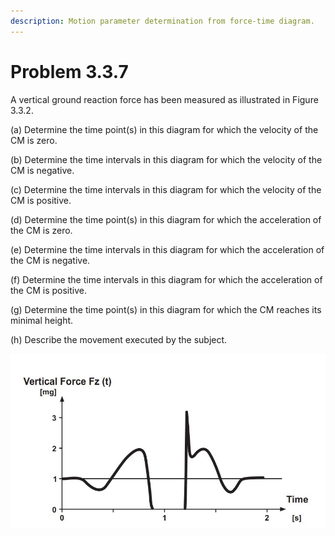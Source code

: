 ```yaml
---
description: Motion parameter determination from force-time diagram.
---
```


# Problem 3.3.7

A vertical ground reaction force has been measured as illustrated in Figure 3.3.2.&#x20;

(a) Determine the time point(s) in this diagram for which the velocity of the CM is zero.&#x20;

(b) Determine the time intervals in this diagram for which the velocity of the CM is negative.&#x20;

(c) Determine the time intervals in this diagram for which the velocity of the CM is positive.&#x20;

(d) Determine the time point(s) in this diagram for which the acceleration of the CM is zero.&#x20;

(e) Determine the time intervals in this diagram for which the acceleration of the CM is negative.&#x20;

(f) Determine the time intervals in this diagram for which the acceleration of the CM is positive.&#x20;

(g) Determine the time point(s) in this diagram for which the CM reaches its minimal height.&#x20;

(h) Describe the movement executed by the subject.

![Figure 3.3.2: Schematic illustration of the vertical ground reaction force, , as a function of time for a jump from standing still with a wind-up movement.](<../../.gitbook/assets/problem 3.26.JPG>)
